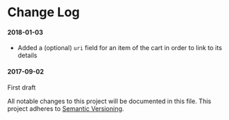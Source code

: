 # Change Log

#### 2018-01-03
- Added a (optional) `uri` field for an item of the cart in order to link to its details 

#### 2017-09-02
First draft



All notable changes to this project will be documented in this file.
This project adheres to [Semantic Versioning](http://semver.org/).

